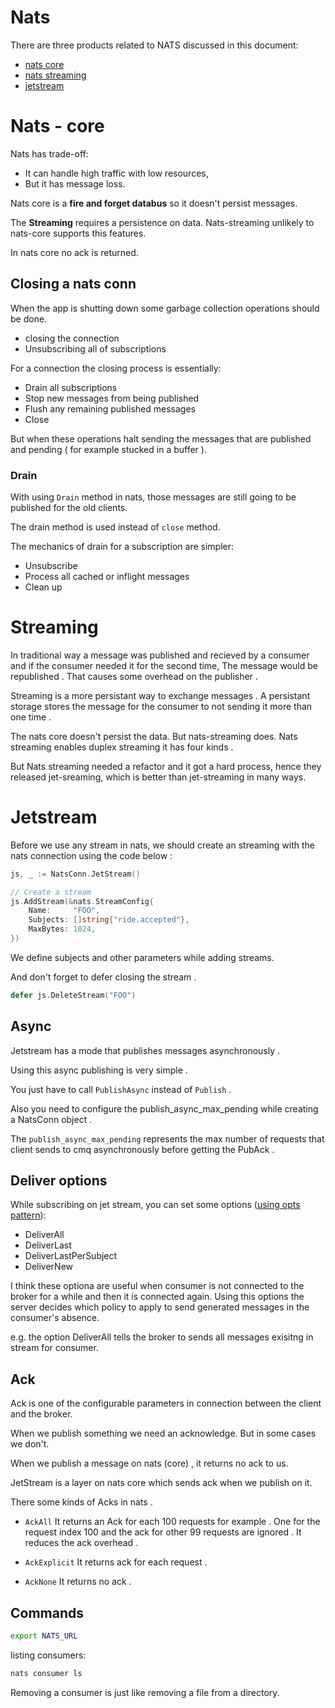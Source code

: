 # Nats

There are three products related to NATS discussed in this document:
- [nats core](https://github.com/parsaeisa/Notes/blob/main/Software%20engineering/Brokers/nats.md#nats---core)
- [nats streaming](https://github.com/parsaeisa/Notes/blob/main/Software%20engineering/Brokers/nats.md#streaming)
- [jetstream](https://github.com/parsaeisa/Notes/blob/main/Software%20engineering/Brokers/nats.md#jetstream)

# Nats - core

Nats has trade-off:
- It can handle high traffic with low resources,
- But it has message loss. 

Nats core is a **fire and forget databus** so it doesn't persist messages. 

The **Streaming** requires a persistence on data. Nats-streaming unlikely to nats-core supports this features.

In nats core no ack is returned.

## Closing a nats conn

When the app is shutting down some garbage collection operations should be done. 

- closing the connection
- Unsubscribing all of subscriptions 

For a connection the closing process is essentially:

- Drain all subscriptions
- Stop new messages from being published
- Flush any remaining published messages
- Close

But when these operations halt sending the messages that are published and pending ( for example stucked in a buffer ).

### Drain

With using `Drain` method in nats, those messages are still going to be published for the old clients.

The drain method is used instead of `close` method.

The mechanics of drain for a subscription are simpler:
- Unsubscribe
- Process all cached or inflight messages
- Clean up


# Streaming
In traditional way a message was published and recieved by a consumer and if the consumer needed it for the second time, The message would be republished . That causes some overhead on the publisher .

Streaming is a more persistant way to exchange messages . A persistant storage stores the message for the consumer to not sending it more than one time .

The nats core doesn't persist the data. But nats-streaming does.
Nats streaming enables duplex streaming it has four kinds .

But Nats streaming needed a refactor and it got a hard process, hence they released jet-sreaming, which is better than jet-streaming in many ways.

# Jetstream 

Before we use any stream in nats, we should create an streaming with the nats connection using the code below : 
```go
js, _ := NatsConn.JetStream()

// Create a stream
js.AddStream(&nats.StreamConfig{
    Name:     "FOO",
    Subjects: []string{"ride.accepted"},
    MaxBytes: 1024,
})
```

We define subjects and other parameters while adding streams. 

And don't forget to defer closing the stream .
```go
defer js.DeleteStream("FOO")
```

## Async
Jetstream has a mode that publishes messages asynchronously .

Using this async publishing is very simple . 

You just have to call `PublishAsync` instead of `Publish` .

Also you need to configure the publish_async_max_pending while creating a NatsConn object . 

The `publish_async_max_pending` represents the max number of requests that client sends to cmq asynchronously before getting the PubAck . 

## Deliver options

While subscribing on jet stream, you can set some options ([using opts pattern](https://github.com/parsaeisa/Go_practice/blob/main/pattern/Opts.md)):

- DeliverAll
- DeliverLast
- DeliverLastPerSubject
- DeliverNew

I think these optiona are useful when consumer is not connected to the broker for a while and then it is connected again. Using this options the server decides which policy to apply to send generated messages in the consumer's absence.

e.g. the option DeliverAll tells the broker to sends all messages exisitng in stream for consumer.

## Ack 
Ack is one of the configurable parameters in connection between the client and the broker.

When we publish something we need an acknowledge. 
But in some cases we don't.

When we publish a message on nats (core) , it returns no ack to us.

JetStream is a layer on nats core which sends ack when we publish on it.

There some kinds of Acks in nats . 

- `AckAll` It returns an Ack for each 100 requests for example . One for the request index 100 and the ack for other 99 requests are ignored . It reduces the ack overhead . 

- `AckExplicit` It returns ack for each request . 

- `AckNone` It returns no ack .


## Commands

```bash
export NATS_URL
```

listing consumers: 
``` bash
nats consumer ls 
```

Removing a consumer is just like removing a file from a directory.